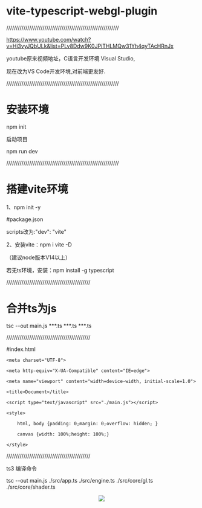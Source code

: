 # vite-typescript-webgl-plugin
///////////////////////////////////////////////////////////

https://www.youtube.com/watch?v=Hi3vyJQbULk&list=PLv8Ddw9K0JPiTHLMQw31Yh4qyTAcHRnJx

youtube原来视频地址，C语言开发环境 Visual Studio,

现在改为VS Code开发环境,对前端更友好.

///////////////////////////////////////////////////////////

# 安装环境

npm init

启动项目

npm run dev

///////////////////////////////////////////////////////////

# 搭建vite环境

1、npm init -y

#package.json

scripts改为:"dev": "vite"

2、安装vite：npm i vite -D

（建议node版本V14以上）

若无ts环境，安装：npm install -g typescript

////////////////////////////////////////////

# 合并ts为js

tsc --out main.js ***.ts ***.ts ***.ts


////////////////////////////////////////////

#index.html

<!DOCTYPE html>

<html lang="en">
    
<head>
    
    <meta charset="UTF-8">
    
    <meta http-equiv="X-UA-Compatible" content="IE=edge">
    
    <meta name="viewport" content="width=device-width, initial-scale=1.0">
    
    <title>Document</title>
    
    <script type="text/javascript" src="./main.js"></script>
    
    <style>
        
        html, body {padding: 0;margin: 0;overflow: hidden; }
        
        canvas {width: 100%;height: 100%;} 
        
    </style>
    
</head>
    
<body>
    
</body>
    
</html>

////////////////////////////////////////////

ts3 编译命令

tsc --out main.js ./src/app.ts ./src/engine.ts ./src/core/gl.ts ./src/core/shader.ts

<div align="center">
  <img src="https://github.com/wlii/vite-typescript-webgl-plugin/blob/main/assets/ts3.png">
</div>


